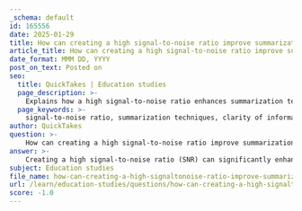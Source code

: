 ```yaml
---
_schema: default
id: 165556
date: 2025-01-29
title: How can creating a high signal-to-noise ratio improve summarization techniques?
article_title: How can creating a high signal-to-noise ratio improve summarization techniques?
date_format: MMM DD, YYYY
post_on_text: Posted on
seo:
  title: QuickTakes | Education studies
  page_description: >-
    Explains how a high signal-to-noise ratio enhances summarization techniques by increasing clarity, retention, processing efficiency, focus, and overall summary quality.
  page_keywords: >-
    signal-to-noise ratio, summarization techniques, clarity of information, information retention, efficient processing, cognitive science, focus, quality of summaries, relevance, learning, note-taking systems
author: QuickTakes
question: >-
    How can creating a high signal-to-noise ratio improve summarization techniques?
answer: >-
    Creating a high signal-to-noise ratio (SNR) can significantly enhance summarization techniques by improving the clarity and relevance of the information being processed. Here’s how a high SNR contributes to effective summarization:\n\n1. **Clarity of Information**: A high SNR indicates that the relevant information (signal) is much stronger than the irrelevant or extraneous data (noise). This clarity allows individuals to focus on the key points without being distracted by unnecessary details, leading to more accurate and concise summaries.\n\n2. **Improved Information Retention**: When the signal is clear and distinct from the noise, it becomes easier for the brain to encode and retain the information. Cognitive science research suggests that reducing noise in the information processing environment can enhance memory retention, which is crucial for effective summarization.\n\n3. **Efficient Processing**: A high SNR allows for quicker processing of information. When the relevant data stands out, individuals can more rapidly identify and extract the main ideas, which is essential for summarization tasks. This efficiency can lead to better performance in both academic and professional settings.\n\n4. **Enhanced Focus**: By minimizing noise, individuals can maintain better attention on the relevant content. This focus is vital for summarization, as it enables the summarizer to discern the most important aspects of the material without being sidetracked by less relevant information.\n\n5. **Quality of Summaries**: Ultimately, a high SNR leads to higher quality summaries. When the summarization process is based on clear and relevant information, the resulting summaries are more likely to be accurate, coherent, and useful for the intended audience.\n\nIn summary, a high signal-to-noise ratio improves summarization techniques by enhancing clarity, retention, processing efficiency, focus, and the overall quality of the summaries produced. This principle can be applied across various note-taking systems and cognitive strategies to optimize learning and information retention.
subject: Education studies
file_name: how-can-creating-a-high-signaltonoise-ratio-improve-summarization-techniques.md
url: /learn/education-studies/questions/how-can-creating-a-high-signaltonoise-ratio-improve-summarization-techniques
score: -1.0
---
```


&nbsp;